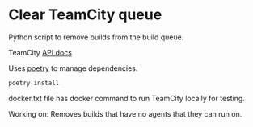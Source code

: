 # Clear TeamCity queue

Python script to remove builds from the build queue.

TeamCity [API docs]

Uses [poetry] to manage dependencies.

```bash
poetry install
```

docker.txt file has docker command to run TeamCity locally for testing.

Working on:
Removes builds that have no agents that they can run on.

[API docs]: https://www.jetbrains.com/help/teamcity/rest-api.html
[poetry]: https://python-poetry.org/